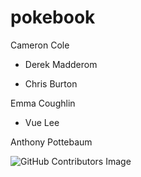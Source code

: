 # pokebook


Cameron Cole

* Derek Madderom

* Chris Burton

Emma Coughlin

* Vue Lee

Anthony Pottebaum

![GitHub Contributors Image](https://contrib.rocks/image?repo=wizzle13/pokebook)



